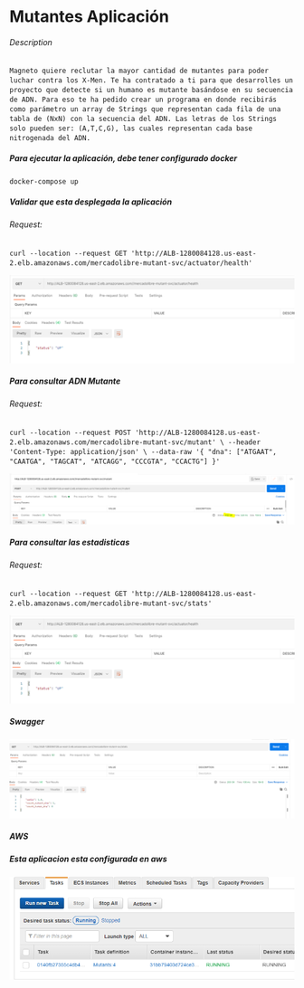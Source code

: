 # Mutantes Aplicación


###### Description
`Magneto quiere reclutar la mayor cantidad de mutantes para poder luchar contra los X-Men.
Te ha contratado a ti para que desarrolles un proyecto que detecte si un humano es mutante basándose en su secuencia de ADN.
Para eso te ha pedido crear un programa en donde recibirás como parámetro un array de Strings que representan cada fila de una 
tabla de (NxN) con la secuencia del ADN. Las letras de los Strings solo pueden ser: (A,T,C,G), las cuales representan cada base nitrogenada del ADN.`

##### Para ejecutar la aplicación, debe tener configurado docker

`docker-compose up`

##### Validar que esta desplegada la aplicación

###### Request:

`curl --location --request GET 'http://ALB-1280084128.us-east-2.elb.amazonaws.com/mercadolibre-mutant-svc/actuator/health'`

<img src="/images/healthcheck.PNG"/>


##### Para consultar ADN Mutante

###### Request:

`curl --location --request POST 'http://ALB-1280084128.us-east-2.elb.amazonaws.com/mercadolibre-mutant-svc/mutant' \
--header 'Content-Type: application/json' \
--data-raw '{
"dna": ["ATGAAT", "CAATGA", "TAGCAT", "ATCAGG", "CCCGTA", "CCACTG"]
}'`

<img src="/images/post_mutants.PNG"/>

##### Para consultar las estadisticas

###### Request:

`curl --location --request GET 'http://ALB-1280084128.us-east-2.elb.amazonaws.com/mercadolibre-mutant-svc/stats'`

<img src="/images/healthcheck.PNG"/>

##### Swagger
<img src="/images/stats_mutants.PNG"/>

##### AWS

##### Esta aplicacion esta configurada en aws
<img src="/images/ecs.PNG"/>

